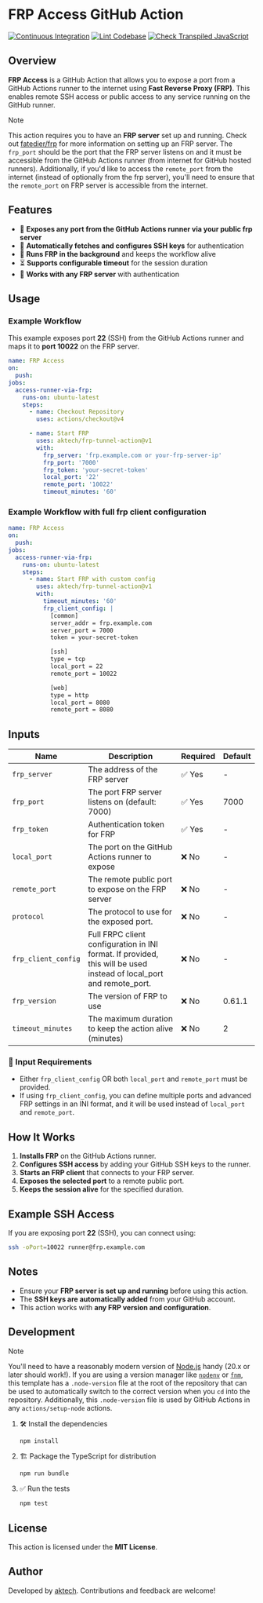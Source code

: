 # FRP Access GitHub Action

[![Continuous Integration](https://github.com/cirunlabs/frp-tunnel-action/actions/workflows/ci.yml/badge.svg)](https://github.com/cirunlabs/frp-tunnel-action/actions/workflows/ci.yml)
[![Lint Codebase](https://github.com/cirunlabs/frp-tunnel-action/actions/workflows/linter.yml/badge.svg)](https://github.com/cirunlabs/frp-tunnel-action/actions/workflows/linter.yml)
[![Check Transpiled JavaScript](https://github.com/cirunlabs/frp-tunnel-action/actions/workflows/check-dist.yml/badge.svg)](https://github.com/cirunlabs/frp-tunnel-action/actions/workflows/check-dist.yml)

## Overview

**FRP Access** is a GitHub Action that allows you to expose a port from a GitHub
Actions runner to the internet using **Fast Reverse Proxy (FRP)**. This enables
remote SSH access or public access to any service running on the GitHub runner.

<!-- prettier-ignore-start -->
> [!NOTE]
> This action requires you to have an **FRP server** set up and running.
> Check out [fatedier/frp](https://github.com/fatedier/frp) for more information on setting up
> an FRP server. The `frp_port` should be the port that the FRP server listens
> on and it must be accessible from the GitHub Actions runner (from internet for
> GitHub hosted runners). Additionally, if you'd like to access the
> `remote_port` from the internet (instead of optionally from the frp server),
> you'll need to ensure that the `remote_port` on FRP server is accessible from
> the internet.
<!-- prettier-ignore-end -->

## Features

- 🔄 **Exposes any port from the GitHub Actions runner via your public frp
  server**
- 🔑 **Automatically fetches and configures SSH keys** for authentication
- 🚀 **Runs FRP in the background** and keeps the workflow alive
- ⏳ **Supports configurable timeout** for the session duration
- 🔧 **Works with any FRP server** with authentication

## Usage

### Example Workflow

This example exposes port **22** (SSH) from the GitHub Actions runner and maps
it to **port 10022** on the FRP server.

```yaml
name: FRP Access
on:
  push:
jobs:
  access-runner-via-frp:
    runs-on: ubuntu-latest
    steps:
      - name: Checkout Repository
        uses: actions/checkout@v4

      - name: Start FRP
        uses: aktech/frp-tunnel-action@v1
        with:
          frp_server: 'frp.example.com or your-frp-server-ip'
          frp_port: '7000'
          frp_token: 'your-secret-token'
          local_port: '22'
          remote_port: '10022'
          timeout_minutes: '60'
```

### Example Workflow with full frp client configuration

```yaml
name: FRP Access
on:
  push:
jobs:
  access-runner-via-frp:
    runs-on: ubuntu-latest
    steps:
      - name: Start FRP with custom config
        uses: aktech/frp-tunnel-action@v1
        with:
          timeout_minutes: '60'
          frp_client_config: |
            [common]
            server_addr = frp.example.com
            server_port = 7000
            token = your-secret-token

            [ssh]
            type = tcp
            local_port = 22
            remote_port = 10022

            [web]
            type = http
            local_port = 8080
            remote_port = 8080
```

## Inputs

| Name                | Description                                                                                                         | Required | Default |
| ------------------- | ------------------------------------------------------------------------------------------------------------------- | -------- | ------- |
| `frp_server`        | The address of the FRP server                                                                                       | ✅ Yes   | -       |
| `frp_port`          | The port FRP server listens on (default: 7000)                                                                      | ✅ Yes   | 7000    |
| `frp_token`         | Authentication token for FRP                                                                                        | ✅ Yes   | -       |
| `local_port`        | The port on the GitHub Actions runner to expose                                                                     | ❌ No    | -       |
| `remote_port`       | The remote public port to expose on the FRP server                                                                  | ❌ No    | -       |
| `protocol`          | The protocol to use for the exposed port.                                                                           | ❌ No    | -       |
| `frp_client_config` | Full FRPC client configuration in INI format. If provided, this will be used instead of local_port and remote_port. | ❌ No    | -       |
| `frp_version`       | The version of FRP to use                                                                                           | ❌ No    | 0.61.1  |
| `timeout_minutes`   | The maximum duration to keep the action alive (minutes)                                                             | ❌ No    | 2       |

### 🔧 Input Requirements

- Either `frp_client_config` OR both `local_port` and `remote_port` must be
  provided.
- If using `frp_client_config`, you can define multiple ports and advanced FRP
  settings in an INI format, and it will be used instead of `local_port` and
  `remote_port`.

## How It Works

1. **Installs FRP** on the GitHub Actions runner.
2. **Configures SSH access** by adding your GitHub SSH keys to the runner.
3. **Starts an FRP client** that connects to your FRP server.
4. **Exposes the selected port** to a remote public port.
5. **Keeps the session alive** for the specified duration.

## Example SSH Access

If you are exposing port **22** (SSH), you can connect using:

```sh
ssh -oPort=10022 runner@frp.example.com
```

## Notes

- Ensure your **FRP server is set up and running** before using this action.
- The **SSH keys are automatically added** from your GitHub account.
- This action works with **any FRP version and configuration**.

## Development

> [!NOTE]
>
> You'll need to have a reasonably modern version of
> [Node.js](https://nodejs.org) handy (20.x or later should work!). If you are
> using a version manager like [`nodenv`](https://github.com/nodenv/nodenv) or
> [`fnm`](https://github.com/Schniz/fnm), this template has a `.node-version`
> file at the root of the repository that can be used to automatically switch to
> the correct version when you `cd` into the repository. Additionally, this
> `.node-version` file is used by GitHub Actions in any `actions/setup-node`
> actions.

1. :hammer_and_wrench: Install the dependencies

   ```bash
   npm install
   ```

1. :building_construction: Package the TypeScript for distribution

   ```bash
   npm run bundle
   ```

1. :white_check_mark: Run the tests

   ```bash
   npm test
   ```

## License

This action is licensed under the **MIT License**.

## Author

Developed by [aktech](https://github.com/aktech). Contributions and feedback are
welcome!
